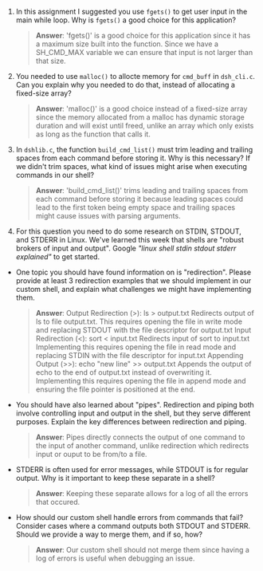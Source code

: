1. In this assignment I suggested you use `fgets()` to get user input in the main while loop. Why is `fgets()` a good choice for this application?

    > **Answer**:  'fgets()' is a good choice for this application since it has a maximum size built into the function. Since we have a SH_CMD_MAX variable we can ensure that input is not larger than that size.

2. You needed to use `malloc()` to allocte memory for `cmd_buff` in `dsh_cli.c`. Can you explain why you needed to do that, instead of allocating a fixed-size array?

    > **Answer**:  'malloc()' is a good choice instead of a fixed-size array since the memory allocated from a malloc has dynamic storage duration and will exist until freed, unlike an array which only exists as long as the function that calls it.


3. In `dshlib.c`, the function `build_cmd_list()` must trim leading and trailing spaces from each command before storing it. Why is this necessary? If we didn't trim spaces, what kind of issues might arise when executing commands in our shell?

    > **Answer**:  'build_cmd_list()' trims leading and trailing spaces from each command before storing it because leading spaces could lead to the first token being empty space and trailing spaces might cause issues with parsing arguments.

4. For this question you need to do some research on STDIN, STDOUT, and STDERR in Linux. We've learned this week that shells are "robust brokers of input and output". Google _"linux shell stdin stdout stderr explained"_ to get started.

- One topic you should have found information on is "redirection". Please provide at least 3 redirection examples that we should implement in our custom shell, and explain what challenges we might have implementing them.

    > **Answer**:  Output Redirection (>): ls > output.txt
                    Redirects output of ls to file output.txt.
                    This requires opening the file in write mode and replacing STDOUT with the file descriptor for output.txt
                   Input Redirection (<): sort < input.txt
                    Redirects input of sort to input.txt
                    Implementing this requires opening the file in read mode and replacing STDIN with the file descriptor for input.txt
                   Appending Output (>>): echo "new line" >> output.txt
                    Appends the output of echo to the end of output.txt instead of overwriting it.
                    Implementing this requires opening the file in append mode and ensuring the file pointer is positioned at the end.

- You should have also learned about "pipes". Redirection and piping both involve controlling input and output in the shell, but they serve different purposes. Explain the key differences between redirection and piping.

    > **Answer**:  Pipes directly connects the output of one command to the input of another command, unlike redirection which redirects input or ouput to be from/to a file.

- STDERR is often used for error messages, while STDOUT is for regular output. Why is it important to keep these separate in a shell?

    > **Answer**:  Keeping these separate allows for a log of all the errors that occured.

- How should our custom shell handle errors from commands that fail? Consider cases where a command outputs both STDOUT and STDERR. Should we provide a way to merge them, and if so, how?

    > **Answer**:  Our custom shell should not merge them since having a log of errors is useful when debugging an issue.